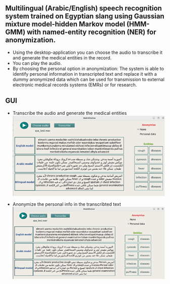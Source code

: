 ## Multilingual (Arabic/English) speech recognition system trained on Egyptian slang using Gaussian mixture model-hidden Markov model (HMM-GMM) with named-entity recognition (NER) for anonymization.

- Using the desktop-application you can choose the audio to transcribe it and generate the medical entities in the record.
- You can play the audio.
- By choosing the personal option in anonymization: The system is able to identify personal information in transcripted text and replace it with a dummy anonymized data which can be used for transmission to external electronic medical records systems (EMRs) or for research.

## GUI

* Transcribe the audio and generate the medical entities
![transcription](images/transcribe.png)

* Anonymize the personal info in the transcribted text
![personal data](/images/personal_info.png)
